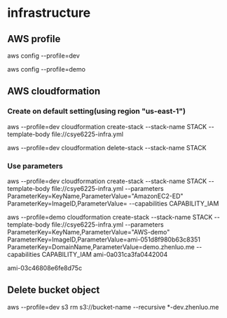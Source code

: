 # infrastructure
## AWS profile

aws config --profile=dev

aws config --profile=demo

## AWS cloudformation
### Create on default setting(using region "us-east-1")
aws --profile=dev cloudformation create-stack --stack-name STACK --template-body file://csye6225-infra.yml

aws --profile=dev cloudformation delete-stack --stack-name STACK
### Use parameters
aws --profile=dev cloudformation create-stack --stack-name STACK --template-body file://csye6225-infra.yml --parameters ParameterKey=KeyName,ParameterValue="AmazonEC2-ED" ParameterKey=ImageID,ParameterValue= --capabilities CAPABILITY_IAM


aws --profile=demo cloudformation create-stack --stack-name STACK --template-body file://csye6225-infra.yml --parameters ParameterKey=KeyName,ParameterValue="AWS-demo" ParameterKey=ImageID,ParameterValue=ami-051d8f980b63c8351 ParameterKey=DomainName,ParameterValue=demo.zhenluo.me --capabilities CAPABILITY_IAM
ami-0a031ca3fa0442004

ami-03c46808e6fe8d75c
## Delete bucket object

aws --profile=dev s3 rm s3://bucket-name --recursive
*-dev.zhenluo.me